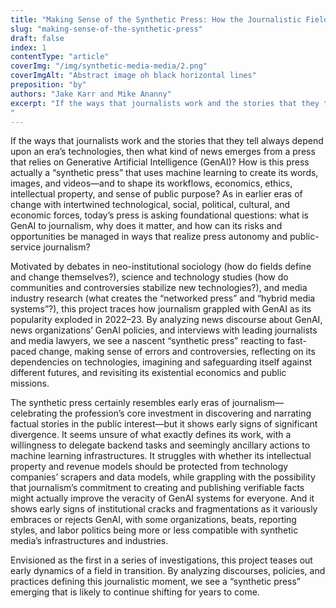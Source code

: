 ```yaml
---
title: "Making Sense of the Synthetic Press: How the Journalistic Field Defines, Anticipates, and Manages the Risks of Generative AI"
slug: "making-sense-of-the-synthetic-press"
draft: false
index: 1
contentType: "article"
coverImg: "/img/synthetic-media-media/2.png"
coverImgAlt: "Abstract image oh black horizontal lines"
preposition: "by"
authors: "Jake Karr and Mike Ananny"
excerpt: "If the ways that journalists work and the stories that they tell always depend upon an era’s technologies, then what kind of news emerges from a press that relies on Generative Artificial Intelligence (GenAI)? How is this press actually a “synthetic press” that uses machine learning to create its words, images, and videos—and to shape its workflows, economics, ethics, intellectual property, and sense of public purpose?
"
---
```

If the ways that journalists work and the stories that they tell always depend upon an era’s technologies, then what kind of news emerges from a press that relies on Generative Artificial Intelligence (GenAI)? How is this press actually a “synthetic press” that uses machine learning to create its words, images, and videos—and to shape its workflows, economics, ethics, intellectual property, and sense of public purpose?  As in earlier eras of change with intertwined technological, social, political, cultural, and economic forces, today’s press is asking foundational questions: what is GenAI to journalism, why does it matter, and how can its risks and opportunities be managed in ways that realize press autonomy and public-service journalism?

Motivated by debates in neo-institutional sociology (how do fields define and change themselves?), science and technology studies (how do communities and controversies stabilize new technologies?), and media industry research (what creates the “networked press” and “hybrid media systems”?), this project traces how journalism grappled with GenAI as its popularity exploded in 2022–23.  By analyzing news discourse about GenAI, news organizations’ GenAI policies, and interviews with leading journalists and media lawyers, we see a nascent “synthetic press” reacting to fast-paced change, making sense of errors and controversies, reflecting on its dependencies on technologies, imagining and safeguarding itself against different futures, and revisiting its existential economics and public missions.

The synthetic press certainly resembles early eras of journalism—celebrating the profession’s core investment in discovering and narrating factual stories in the public interest—but it shows early signs of significant divergence.  It seems unsure of what exactly defines its work, with a willingness to delegate backend tasks and seemingly ancillary actions to machine learning infrastructures.  It struggles with whether its intellectual property and revenue models should be protected from technology companies’ scrapers and data models, while grappling with the possibility that journalism’s commitment to creating and publishing verifiable facts might actually improve the veracity of GenAI systems for everyone.  And it shows early signs of institutional cracks and fragmentations as it variously embraces or rejects GenAI, with some organizations, beats, reporting styles, and labor politics being more or less compatible with synthetic media’s infrastructures and industries.

Envisioned as the first in a series of investigations, this project teases out early dynamics of a field in transition.  By analyzing discourses, policies, and practices defining this journalistic moment, we see a “synthetic press” emerging that is likely to continue shifting for years to come.
